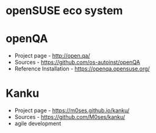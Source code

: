 <!-- .slide: data-state="section-break" id="openSUSE-eco-system"-->
# openSUSE eco system


<!-- .slide: data-state="normal" id="openQA" data-timing="30s" -->
# openQA

* Project page -  http://open.qa/
* Sources - https://github.com/os-autoinst/openQA
* Reference Installation - https://openqa.opensuse.org/


<!-- .slide: data-state="normal" id="kanku" data-timing="30s" -->
# Kanku

* Project page - https://m0ses.github.io/kanku/
* Sources - https://github.com/M0ses/kanku/
* agile development
